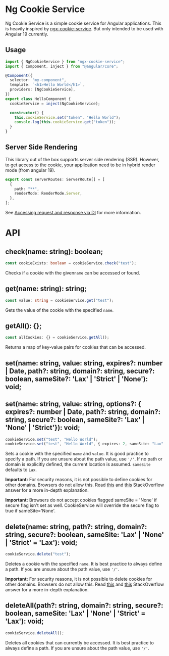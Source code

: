 # Ng Cookie Service

Ng Cookie Service is a simple cookie service for Angular applications.
This is heavily inspired by [ngx-cookie-service](https://github.com/stevermeister/ngx-cookie-service).
But only intended to be used with Angular 19 currently.

## Usage

```typescript
import { NgCookieService } from "ngx-cookie-service";
import { Component, inject } from "@angular/core";

@Component({
  selector: "my-component",
  template: `<h1>Hello World</h1>`,
  providers: [NgCookieService],
})
export class HelloComponent {
  cookieService = inject(NgCookieService);

  constructor() {
    this.cookieService.set("token", "Hello World");
    console.log(this.cookieService.get("token"));
  }
}
```

## Server Side Rendering

This library out of the box supports server side rendering (SSR).
However, to get access to the cookie, your appilcation need to be in hybrid render mode (from angular 19).

```ts
export const serverRoutes: ServerRoute[] = [
  {
    path: "**",
    renderMode: RenderMode.Server,
  },
];
```

See [Accessing request and response via DI](https://angular.dev/guide/hybrid-rendering#accessing-request-and-response-via-di) for more information.

# API

## check(name: string): boolean;

```typescript
const cookieExists: boolean = cookieService.check("test");
```

Checks if a cookie with the given`name` can be accessed or found.

## get(name: string): string;

```typescript
const value: string = cookieService.get("test");
```

Gets the value of the cookie with the specified `name`.

## getAll(): {};

```typescript
const allCookies: {} = cookieService.getAll();
```

Returns a map of key-value pairs for cookies that can be accessed.

## set(name: string, value: string, expires?: number | Date, path?: string, domain?: string, secure?: boolean, sameSite?: 'Lax' | 'Strict' | 'None'): void;

## set(name: string, value: string, options?: { expires?: number | Date, path?: string, domain?: string, secure?: boolean, sameSite?: 'Lax' | 'None' | 'Strict'}): void;

```typescript
cookieService.set("test", "Hello World");
cookieService.set("test", "Hello World", { expires: 2, sameSite: "Lax" });
```

Sets a cookie with the specified `name` and `value`. It is good practice to specify a path. If you are unsure about the
path value, use `'/'`. If no path or domain is explicitly defined, the current location is assumed. `sameSite` defaults
to `Lax`.

**Important:** For security reasons, it is not possible to define cookies for other domains. Browsers do not allow this.
Read [this](https://stackoverflow.com/a/1063760) and [this](https://stackoverflow.com/a/17777005/1007003) StackOverflow
answer for a more in-depth explanation.

**Important:** Browsers do not accept cookies flagged sameSite = 'None' if secure flag isn't set as well. CookieService
will override the secure flag to true if sameSite='None'.

## delete(name: string, path?: string, domain?: string, secure?: boolean, sameSite: 'Lax' | 'None' | 'Strict' = 'Lax'): void;

```typescript
cookieService.delete("test");
```

Deletes a cookie with the specified `name`. It is best practice to always define a path. If you are unsure about the
path value, use `'/'`.

**Important:** For security reasons, it is not possible to delete cookies for other domains. Browsers do not allow this.
Read [this](https://stackoverflow.com/a/1063760) and [this](https://stackoverflow.com/a/17777005/1007003) StackOverflow
answer for a more in-depth explanation.

## deleteAll(path?: string, domain?: string, secure?: boolean, sameSite: 'Lax' | 'None' | 'Strict' = 'Lax'): void;

```typescript
cookieService.deleteAll();
```

Deletes all cookies that can currently be accessed. It is best practice to always define a path. If you are unsure about
the path value, use `'/'`.

